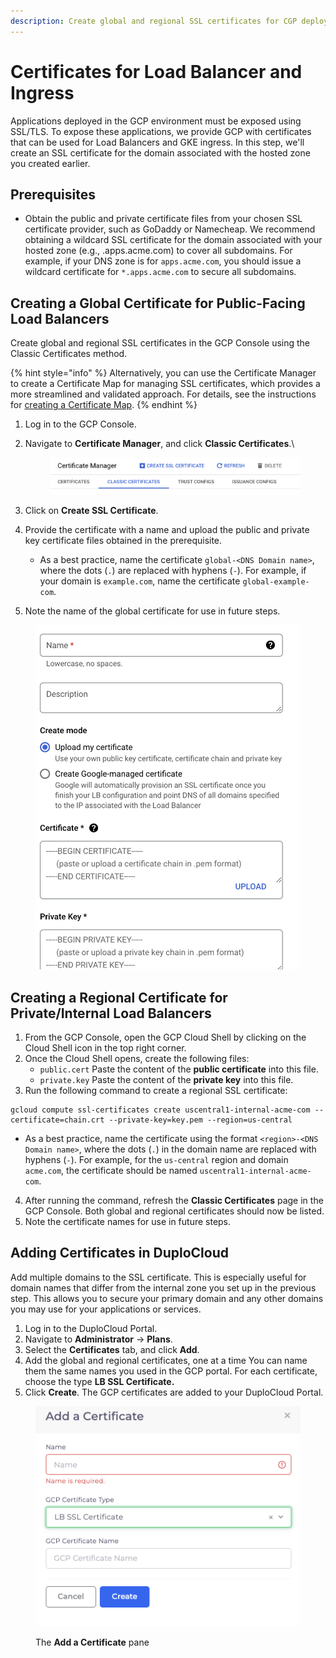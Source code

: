 ```yaml
---
description: Create global and regional SSL certificates for CGP deployments
---
```


# Certificates for Load Balancer and Ingress

Applications deployed in the GCP environment must be exposed using SSL/TLS. To expose these applications, we provide GCP with certificates that can be used for Load Balancers and GKE ingress. In this step, we'll create an SSL certificate for the domain associated with the hosted zone you created earlier.&#x20;

## Prerequisites

* Obtain the public and private certificate files from your chosen SSL certificate provider, such as GoDaddy or Namecheap. We recommend obtaining a wildcard SSL certificate for the domain associated with your hosted zone (e.g., .apps.acme.com) to cover all subdomains. For example, if your DNS zone is for `apps.acme.com`, you should issue a wildcard certificate for `*.apps.acme.com` to secure all subdomains.&#x20;

## Creating a Global Certificate for Public-Facing Load Balancers

Create global and regional SSL certificates in the GCP Console using the Classic Certificates method.

{% hint style="info" %}
Alternatively, you can use the Certificate Manager to create a Certificate Map for managing SSL certificates, which provides a more streamlined and validated approach. For details, see the instructions for [creating a Certificate Map](create-managed-ssl-certificates-for-gcp.md).
{% endhint %}

1. Log in to the GCP Console.
2.  Navigate to **Certificate Manager**, and click **Classic Certificates**.\


    <figure><img src="../../.gitbook/assets/image (432).png" alt=""><figcaption></figcaption></figure>
3. Click on **Create SSL Certificate**.
4. Provide the certificate with a name and upload the public and private key certificate files obtained in the prerequisite.&#x20;
   * As a best practice, name the certificate `global-<DNS Domain name>`, where the dots (`.`) are replaced with hyphens (`-`). For example, if your domain is `example.com`, name the certificate `global-example-com`.
5. Note the name of the global certificate for use in future steps.

<div align="left">

<figure><img src="../../.gitbook/assets/image (433).png" alt="" width="563"><figcaption></figcaption></figure>

</div>

## Creating a Regional Certificate for Private/Internal Load Balancers

1. From the GCP Console, open the GCP Cloud Shell by clicking on the Cloud Shell icon in the top right corner.
2. Once the Cloud Shell opens, create the following files:
   * `public.cert` Paste the content of the **public certificate** into this file.
   * `private.key` Paste the content of the **private key** into this file.
3. Run the following command to create a regional SSL certificate:

```
gcloud compute ssl-certificates create uscentral1-internal-acme-com --certificate=chain.crt --private-key=key.pem --region=us-central 
```

* As a best practice, name the certificate using the format `<region>-<DNS Domain name>`, where the dots (`.`) in the domain name are replaced with hyphens (`-`). For example, for the `us-central` region and domain `acme.com`, the certificate should be named `uscentral1-internal-acme-com`.

4. After running the command, refresh the **Classic Certificates** page in the GCP Console. Both global and regional certificates should now be listed.
5. Note the certificate names for use in future steps.

## &#x20;Adding Certificates in DuploCloud

Add multiple domains to the SSL certificate. This is especially useful for domain names that differ from the internal zone you set up in the previous step. This allows you to secure your primary domain and any other domains you may use for your applications or services.

1. Log in to the DuploCloud Portal.&#x20;
2. Navigate to **Administrator** -> **Plans**.
3. Select the **Certificates** tab, and click **Add**.&#x20;
4. Add the global and regional certificates, one at a time You can name them the same names you used in the GCP portal. For each certificate, choose the type **LB SSL Certificate.**
5. Click **Create**. The GCP certificates are added to your DuploCloud Portal.

<div align="left">

<figure><img src="../../.gitbook/assets/image (2) (1).png" alt=""><figcaption><p>The <strong>Add a Certificate</strong> pane</p></figcaption></figure>

</div>
